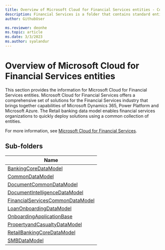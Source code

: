 ```yaml
---
title: Overview of Microsoft Cloud for Financial Services entities - Common Data Model | Microsoft Docs
description: Financial Services is a folder that contains standard entities related to the Common Data Model.
author: GithubUser

ms.reviewer: deonhe
ms.topic: article
ms.date: 3/3/2023
ms.author: syalandur
---
```


# Overview of Microsoft Cloud for Financial Services entities

This section provides the information for Microsoft Cloud for Financial Services entities. Microsoft Cloud for Financial Services offers a comprehensive set of solutions for the Financial Services industry that brings together capabilities of Microsoft Dynamics 365, Power Platform and Microsoft Azure. The Retail banking data model enables financial services organizations to quickly deploy solutions using a common collection of entities.

For more information, see [Microsoft Cloud for Financial Services](/dynamics365/industry/financial-services/overview).

## Sub-folders

|Name|
|---|
|[BankingCoreDataModel](BankingCoreDataModel/overview.md)|
|[CommonDataModel](CommonDataModel/overview.md)|
|[DocumentCommonDataModel](DocumentCommonDataModel/overview.md)|
|[DocumentIntelligenceDataModel](DocumentIntelligenceDataModel/overview.md)|
|[FinancialServicesCommonDataModel](FinancialServicesCommonDataModel/overview.md)|
|[LoanOnboardingDataModel](LoanOnboardingDataModel/overview.md)|
|[OnboardingApplicationBase](OnboardingApplicationBase/overview.md)|
|[PropertyandCasualtyDataModel](PropertyandCasualtyDataModel/overview.md)|
|[RetailBankingCoreDataModel](RetailBankingCoreDataModel/overview.md)|
|[SMBDataModel](SMBDataModel/overview.md)|
